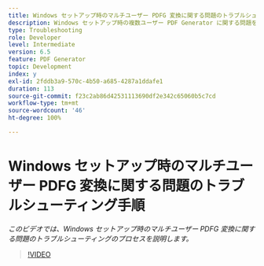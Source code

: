 ```yaml
---
title: Windows セットアップ時のマルチユーザー PDFG 変換に関する問題のトラブルシューティング手順
description: Windows セットアップ時の複数ユーザー PDF Generator に関する問題をトラブルシューティングします。
type: Troubleshooting
role: Developer
level: Intermediate
version: 6.5
feature: PDF Generator
topic: Development
index: y
exl-id: 2fddb3a9-570c-4b50-a685-4287a1ddafe1
duration: 113
source-git-commit: f23c2ab86d42531113690df2e342c65060b5c7cd
workflow-type: tm+mt
source-wordcount: '46'
ht-degree: 100%

---
```


# Windows セットアップ時のマルチユーザー PDFG 変換に関する問題のトラブルシューティング手順

*このビデオでは、Windows セットアップ時のマルチユーザー PDFG 変換に関する問題のトラブルシューティングのプロセスを説明します。*

>[!VIDEO](https://video.tv.adobe.com/v/335550?quality=12&learn=on)

